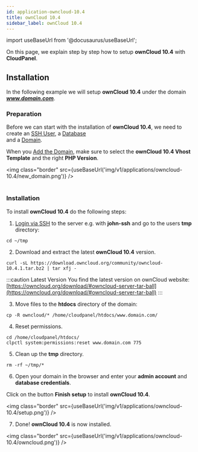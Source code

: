 ```yaml
---
id: application-owncloud-10.4
title: ownCloud 10.4
sidebar_label: ownCloud 10.4
---
```


import useBaseUrl from '@docusaurus/useBaseUrl';

On this page, we explain step by step how to setup **ownCloud 10.4** with **CloudPanel**.

## Installation

In the following example we will setup **ownCloud 10.4** under the domain ***www.domain.com***.

### Preparation

Before we can start with the installation of **ownCloud 10.4**, we need to create an [SSH User](users#adding-a-user), a [Database](databases#adding-a-database) <br />
and a [Domain](domains#adding-a-domain).

When you [Add the Domain](domains#adding-a-domain), make sure to select the **ownCloud 10.4 Vhost Template** and the right **PHP Version**.

<img class="border" src={useBaseUrl('img/v1/applications/owncloud-10.4/new_domain.png')} /> <br /><br />

### Installation

To install **ownCloud 10.4** do the following steps:

1. [Login via SSH](users#ssh-login) to the server e.g. with **john-ssh** and go to the users **tmp** directory:

```
cd ~/tmp
```

2. Download and extract the latest **ownCloud 10.4** version.

```
curl -sL https://download.owncloud.org/community/owncloud-10.4.1.tar.bz2 | tar xfj -
```

:::caution Latest Version
You find the latest version on ownCloud website: [https://owncloud.org/download/#owncloud-server-tar-ball](https://owncloud.org/download/#owncloud-server-tar-ball)
:::

3. Move files to the **htdocs** directory of the domain:

```
cp -R owncloud/* /home/cloudpanel/htdocs/www.domain.com/
```

4. Reset permissions.

```
cd /home/cloudpanel/htdocs/
clpctl system:permissions:reset www.domain.com 775
```

5. Clean up the **tmp** directory.

```
rm -rf ~/tmp/*
```

6. Open your domain in the browser and enter your **admin account** and **database credentials**.

Click on the button **Finish setup** to install **ownCloud 10.4**.

<img class="border" src={useBaseUrl('img/v1/applications/owncloud-10.4/setup.png')} />

7. Done! **ownCloud 10.4** is now installed.

<img class="border" src={useBaseUrl('img/v1/applications/owncloud-10.4/owncloud.png')} />



